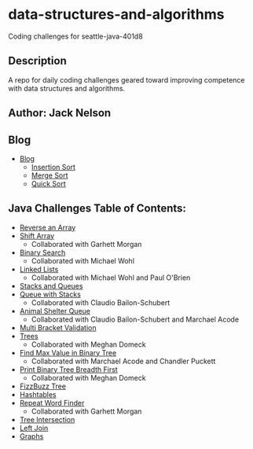# data-structures-and-algorithms

Coding challenges for seattle-java-401d8

## Description

A repo for daily coding challenges geared toward improving competence with data structures and algorithms.

## Author: Jack Nelson

## Blog

  - [Blog](BLOG.md)
    - [Insertion Sort](BLOG.md#insertion-sort)
    - [Merge Sort](BLOG.md#merge-sort)
    - [Quick Sort](BLOG.md#quick-sort)

## Java Challenges Table of Contents:

  - [Reverse an Array](challenges/ArrayReverse.md)
  - [Shift Array](challenges/ArrayShift.md)
    - Collaborated with Garhett Morgan
  - [Binary Search](challenges/BinarySearch.md)
    - Collaborated with Michael Wohl
  - [Linked Lists](DataStructures/dataStructures.md)
    - Collaborated with Michael Wohl and Paul O'Brien
  - [Stacks and Queues](stacksandqueues/stacksandqueues.md)
  - [Queue with Stacks](stacksandqueues/pseudoqueue.md)
    - Collaborated with Claudio Bailon-Schubert
  - [Animal Shelter Queue](challenges/animalshelter.md)
    - Collaborated with Claudio Bailon-Schubert and Marchael Acode
  - [Multi Bracket Validation](challenges/multibracketvalidation.md)
  - [Trees](challenges/trees.md)
    - Collaborated with Meghan Domeck
  - [Find Max Value in Binary Tree](challenges/findmax.md)
    - Collaborated with Marchael Acode and Chandler Puckett
  - [Print Binary Tree Breadth First](challenges/breadthfirst.md)
    - Collaborated with Meghan Domeck
  - [FizzBuzz Tree](challenges/fizzbuzztree.md)
  - [Hashtables](DataStructures/hashtables.md)
  - [Repeat Word Finder](challenges/repeatword.md)
    - Collaborated with Garhett Morgan
  - [Tree Intersection](challenges/treeintersection.md)
  - [Left Join](challenges/leftjoin.md)
  - [Graphs](DataStructures/graphs.md)

